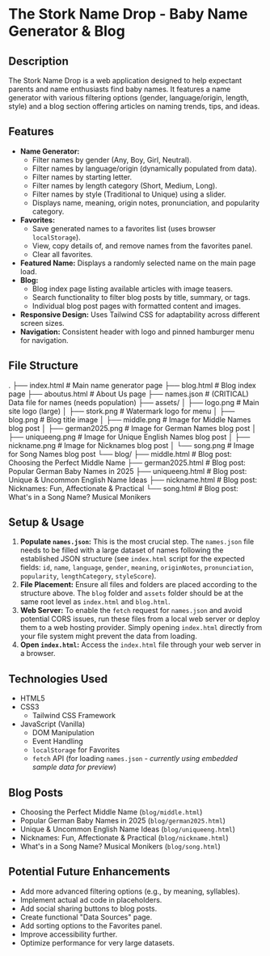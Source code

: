 # The Stork Name Drop - Baby Name Generator & Blog

## Description

The Stork Name Drop is a web application designed to help expectant parents and name enthusiasts find baby names. It features a name generator with various filtering options (gender, language/origin, length, style) and a blog section offering articles on naming trends, tips, and ideas.

## Features

* **Name Generator:**
    * Filter names by gender (Any, Boy, Girl, Neutral).
    * Filter names by language/origin (dynamically populated from data).
    * Filter names by starting letter.
    * Filter names by length category (Short, Medium, Long).
    * Filter names by style (Traditional to Unique) using a slider.
    * Displays name, meaning, origin notes, pronunciation, and popularity category.
* **Favorites:**
    * Save generated names to a favorites list (uses browser `localStorage`).
    * View, copy details of, and remove names from the favorites panel.
    * Clear all favorites.
* **Featured Name:** Displays a randomly selected name on the main page load.
* **Blog:**
    * Blog index page listing available articles with image teasers.
    * Search functionality to filter blog posts by title, summary, or tags.
    * Individual blog post pages with formatted content and images.
* **Responsive Design:** Uses Tailwind CSS for adaptability across different screen sizes.
* **Navigation:** Consistent header with logo and pinned hamburger menu for navigation.

## File Structure


.
├── index.html             # Main name generator page
├── blog.html              # Blog index page
├── aboutus.html           # About Us page
├── names.json             # (CRITICAL) Data file for names (needs population)
├── assets/
│   ├── logo.png           # Main site logo (large)
│   ├── stork.png          # Watermark logo for menu
│   ├── blog.png           # Blog title image
│   ├── middle.png         # Image for Middle Names blog post
│   ├── german2025.png     # Image for German Names blog post
│   ├── uniqueeng.png      # Image for Unique English Names blog post
│   ├── nickname.png       # Image for Nicknames blog post
│   └── song.png           # Image for Song Names blog post
└── blog/
├── middle.html        # Blog post: Choosing the Perfect Middle Name
├── german2025.html    # Blog post: Popular German Baby Names in 2025
├── uniqueeng.html     # Blog post: Unique & Uncommon English Name Ideas
├── nickname.html      # Blog post: Nicknames: Fun, Affectionate & Practical
└── song.html          # Blog post: What's in a Song Name? Musical Monikers

## Setup & Usage

1.  **Populate `names.json`:** This is the most crucial step. The `names.json` file needs to be filled with a large dataset of names following the established JSON structure (see `index.html` script for the expected fields: `id`, `name`, `language`, `gender`, `meaning`, `originNotes`, `pronunciation`, `popularity`, `lengthCategory`, `styleScore`).
2.  **File Placement:** Ensure all files and folders are placed according to the structure above. The `blog` folder and `assets` folder should be at the same root level as `index.html` and `blog.html`.
3.  **Web Server:** To enable the `fetch` request for `names.json` and avoid potential CORS issues, run these files from a local web server or deploy them to a web hosting provider. Simply opening `index.html` directly from your file system might prevent the data from loading.
4.  **Open `index.html`:** Access the `index.html` file through your web server in a browser.

## Technologies Used

* HTML5
* CSS3
    * Tailwind CSS Framework
* JavaScript (Vanilla)
    * DOM Manipulation
    * Event Handling
    * `localStorage` for Favorites
    * `fetch` API (for loading `names.json` - *currently using embedded sample data for preview*)

## Blog Posts

* Choosing the Perfect Middle Name (`blog/middle.html`)
* Popular German Baby Names in 2025 (`blog/german2025.html`)
* Unique & Uncommon English Name Ideas (`blog/uniqueeng.html`)
* Nicknames: Fun, Affectionate & Practical (`blog/nickname.html`)
* What's in a Song Name? Musical Monikers (`blog/song.html`)

## Potential Future Enhancements

* Add more advanced filtering options (e.g., by meaning, syllables).
* Implement actual ad code in placeholders.
* Add social sharing buttons to blog posts.
* Create functional "Data Sources" page.
* Add sorting options to the Favorites panel.
* Improve accessibility further.
* Optimize performance for very large datasets.


